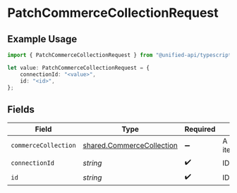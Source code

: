 # PatchCommerceCollectionRequest

## Example Usage

```typescript
import { PatchCommerceCollectionRequest } from "@unified-api/typescript-sdk/sdk/models/operations";

let value: PatchCommerceCollectionRequest = {
    connectionId: "<value>",
    id: "<id>",
};
```

## Fields

| Field                                                                         | Type                                                                          | Required                                                                      | Description                                                                   |
| ----------------------------------------------------------------------------- | ----------------------------------------------------------------------------- | ----------------------------------------------------------------------------- | ----------------------------------------------------------------------------- |
| `commerceCollection`                                                          | [shared.CommerceCollection](../../../sdk/models/shared/commercecollection.md) | :heavy_minus_sign:                                                            | A collection of items/products/services                                       |
| `connectionId`                                                                | *string*                                                                      | :heavy_check_mark:                                                            | ID of the connection                                                          |
| `id`                                                                          | *string*                                                                      | :heavy_check_mark:                                                            | ID of the Collection                                                          |